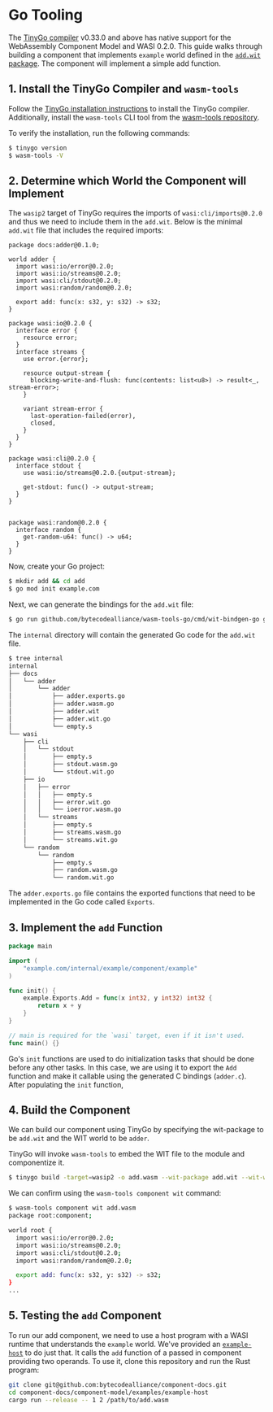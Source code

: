 # Go Tooling

The [TinyGo compiler](https://tinygo.org/) v0.33.0 and above has native support for the WebAssembly Component Model and WASI 0.2.0. This guide walks through building a component that implements `example` world defined in the [`add.wit`
package](../../examples/example-host/add.wit). The component will implement a simple add function.

## 1. Install the TinyGo Compiler and `wasm-tools`

Follow the [TinyGo installation instructions](https://tinygo.org/getting-started/) to install the TinyGo compiler. Additionally, install the `wasm-tools` CLI tool from the [wasm-tools repository](https://github.com/bytecodealliance/wasm-tools/releases).

To verify the installation, run the following commands:

```sh
$ tinygo version
$ wasm-tools -V
```

## 2. Determine which World the Component will Implement

The `wasip2` target of TinyGo requires the imports of `wasi:cli/imports@0.2.0` and thus we need to include them in the `add.wit`. Below is the minimal `add.wit` file that includes the required imports:

```wit
package docs:adder@0.1.0;

world adder {
  import wasi:io/error@0.2.0;
  import wasi:io/streams@0.2.0;
  import wasi:cli/stdout@0.2.0;
  import wasi:random/random@0.2.0;

  export add: func(x: s32, y: s32) -> s32;
}

package wasi:io@0.2.0 {
  interface error {
    resource error;
  }
  interface streams {
    use error.{error};

    resource output-stream {
      blocking-write-and-flush: func(contents: list<u8>) -> result<_, stream-error>;
    }

    variant stream-error {
      last-operation-failed(error),
      closed,
    }
  }
}

package wasi:cli@0.2.0 {
  interface stdout {
    use wasi:io/streams@0.2.0.{output-stream};

    get-stdout: func() -> output-stream;
  }
}


package wasi:random@0.2.0 {
  interface random {
    get-random-u64: func() -> u64;
  }
}
```

Now, create your Go project:

```sh
$ mkdir add && cd add
$ go mod init example.com
```

Next, we can generate the bindings for the `add.wit` file:

```sh
$ go run github.com/bytecodealliance/wasm-tools-go/cmd/wit-bindgen-go generate -o internal/ ./add.wit
```

The `internal` directory will contain the generated Go code for the `add.wit` file.

```sh
$ tree internal
internal
├── docs
│   └── adder
│       └── adder
│           ├── adder.exports.go
│           ├── adder.wasm.go
│           ├── adder.wit
│           ├── adder.wit.go
│           └── empty.s
└── wasi
    ├── cli
    │   └── stdout
    │       ├── empty.s
    │       ├── stdout.wasm.go
    │       └── stdout.wit.go
    ├── io
    │   ├── error
    │   │   ├── empty.s
    │   │   ├── error.wit.go
    │   │   └── ioerror.wasm.go
    │   └── streams
    │       ├── empty.s
    │       ├── streams.wasm.go
    │       └── streams.wit.go
    └── random
        └── random
            ├── empty.s
            ├── random.wasm.go
            └── random.wit.go
```

The `adder.exports.go` file contains the exported functions that need to be implemented in the Go code called `Exports`.

## 3. Implement the `add` Function

```Go
package main

import (
	"example.com/internal/example/component/example"
)

func init() {
	example.Exports.Add = func(x int32, y int32) int32 {
		return x + y
	}
}

// main is required for the `wasi` target, even if it isn't used.
func main() {}
```

Go's `init` functions are used to do initialization tasks that
should be done before any other tasks. In this case, we are using it to export the `Add` function and
make it callable using the generated C bindings (`adder.c`). After populating the `init` function,

## 4. Build the Component

We can build our component using TinyGo by specifying the wit-package to be `add.wit` and the WIT world to be `adder`. 

TinyGo will invoke `wasm-tools` to embed the WIT file to the module and componentize it.

```sh
$ tinygo build -target=wasip2 -o add.wasm --wit-package add.wit --wit-world adder main.go
```

We can confirm using the `wasm-tools component wit` command:

```sh
$ wasm-tools component wit add.wasm
package root:component;

world root {
  import wasi:io/error@0.2.0;
  import wasi:io/streams@0.2.0;
  import wasi:cli/stdout@0.2.0;
  import wasi:random/random@0.2.0;

  export add: func(x: s32, y: s32) -> s32;
}
...
```

## 5. Testing the `add` Component

To run our add component, we need to use a host program with a WASI runtime that understands the
`example` world. We've provided an [`example-host`](../../examples/example-host/README.md) to do
just that. It calls the `add` function of a passed in component providing two operands. To use it,
clone this repository and run the Rust program:

```sh
git clone git@github.com:bytecodealliance/component-docs.git
cd component-docs/component-model/examples/example-host
cargo run --release -- 1 2 /path/to/add.wasm
```

